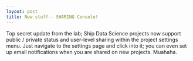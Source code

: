 ```yaml
---
layout: post
title: New stuff-- SHARING Console!
---
```


Top secret update from the lab; Ship Data Science projects now support public / private status and user-level sharing
within the project settings menu.
Just navigate to the settings page and click into it; you can even
set up email notifications when you are shared on new projects.
Muahaha.
